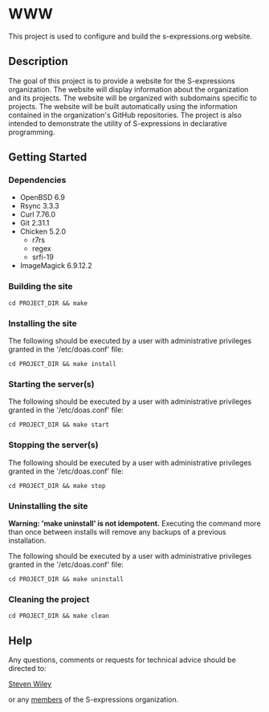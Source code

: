 <!-- This file is part of the 'WWW' project.
     Copyright 2021 The S-expressions organization <contact@s-expressions.org> 
     SPDX-License-Identifier: ISC
-->
# WWW

This project is used to configure and build the s-expressions.org website.

## Description

The goal of this project is to provide a website for the S-expressions organization.  The website will display information about the organization and its projects.  The website will be organized with subdomains specific to projects.  The website will be built automatically using the information contained in the organization's GitHub repositories.  The project is also intended to demonstrate the utility of S-expressions in declarative programming.

## Getting Started

### Dependencies

* OpenBSD 6.9
* Rsync 3.3.3
* Curl 7.76.0
* Git 2.31.1
* Chicken 5.2.0
    * r7rs
    * regex
    * srfi-19
* ImageMagick 6.9.12.2

### Building the site
```
cd PROJECT_DIR && make
```
### Installing the site
The following should be executed by a user with administrative privileges granted in the '/etc/doas.conf' file:
```
cd PROJECT_DIR && make install
```
### Starting the server(s)
The following should be executed by a user with administrative privileges granted in the '/etc/doas.conf' file:
```
cd PROJECT_DIR && make start
```
### Stopping the server(s)
The following should be executed by a user with administrative privileges granted in the '/etc/doas.conf' file:
```
cd PROJECT_DIR && make stop
```
### Uninstalling the site
**Warning: 'make uninstall' is not idempotent.** Executing the command more than once between installs will remove any backups of a previous installation.

The following should be executed by a user with administrative privileges granted in the '/etc/doas.conf' file:
```
cd PROJECT_DIR && make uninstall
```
### Cleaning the project
```
cd PROJECT_DIR && make clean
```

## Help

Any questions, comments or requests for technical advice should be directed to:

[Steven Wiley](https://github.com/orgs/s-expressions/people/s-wiley)

or any [members](https://github.com/orgs/s-expressions/people) of the S-expressions organization.

